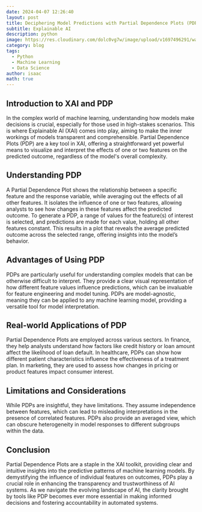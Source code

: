 ```yaml
---
date: 2024-04-07 12:26:40
layout: post
title: Deciphering Model Predictions with Partial Dependence Plots (PDP)
subtitle: Explainable AI
description: python
image: https://res.cloudinary.com/dolc0vg7w/image/upload/v1697496291/waffle/cvw2xf6zmoebdtkgwcb6.png
category: blog
tags:
  - Python
  - Machine Learning
  - Data Science
author: isaac
math: true
---
```


## Introduction to XAI and PDP
In the complex world of machine learning, understanding how models make decisions is crucial, especially for those used in high-stakes scenarios. This is where Explainable AI (XAI) comes into play, aiming to make the inner workings of models transparent and comprehensible. Partial Dependence Plots (PDP) are a key tool in XAI, offering a straightforward yet powerful means to visualize and interpret the effects of one or two features on the predicted outcome, regardless of the model's overall complexity.

## Understanding PDP
A Partial Dependence Plot shows the relationship between a specific feature and the response variable, while averaging out the effects of all other features. It isolates the influence of one or two features, allowing analysts to see how changes in these features affect the predicted outcome. To generate a PDP, a range of values for the feature(s) of interest is selected, and predictions are made for each value, holding all other features constant. This results in a plot that reveals the average predicted outcome across the selected range, offering insights into the model’s behavior.

## Advantages of Using PDP
PDPs are particularly useful for understanding complex models that can be otherwise difficult to interpret. They provide a clear visual representation of how different feature values influence predictions, which can be invaluable for feature engineering and model tuning. PDPs are model-agnostic, meaning they can be applied to any machine learning model, providing a versatile tool for model interpretation.

## Real-world Applications of PDP
Partial Dependence Plots are employed across various sectors. In finance, they help analysts understand how factors like credit history or loan amount affect the likelihood of loan default. In healthcare, PDPs can show how different patient characteristics influence the effectiveness of a treatment plan. In marketing, they are used to assess how changes in pricing or product features impact consumer interest.

## Limitations and Considerations
While PDPs are insightful, they have limitations. They assume independence between features, which can lead to misleading interpretations in the presence of correlated features. PDPs also provide an averaged view, which can obscure heterogeneity in model responses to different subgroups within the data.

## Conclusion
Partial Dependence Plots are a staple in the XAI toolkit, providing clear and intuitive insights into the predictive patterns of machine learning models. By demystifying the influence of individual features on outcomes, PDPs play a crucial role in enhancing the transparency and trustworthiness of AI systems. As we navigate the evolving landscape of AI, the clarity brought by tools like PDP becomes ever more essential in making informed decisions and fostering accountability in automated systems.



